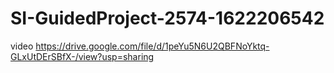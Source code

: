 # SI-GuidedProject-2574-1622206542 
video https://drive.google.com/file/d/1peYu5N6U2QBFNoYktq-GLxUtDErSBfX-/view?usp=sharing
